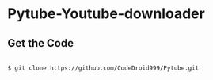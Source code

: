 # Pytube-Youtube-downloader

## Get the Code
```

$ git clone https://github.com/CodeDroid999/Pytube.git

```
